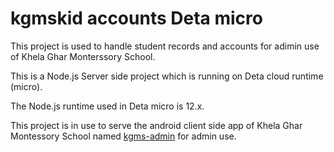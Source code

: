
# kgmskid accounts Deta micro

This project is used to handle student records and accounts for adimin use of Khela Ghar Monterssory School.

This is a Node.js Server side project which is running on Deta cloud runtime (micro).

The Node.js runtime used in Deta micro is 12.x.

This project is in use to serve the android client side app of Khela Ghar Montessory School named [kgms-admin](https://github.com/rudrajit-basu/kgms-admin-flutter) for admin use.
